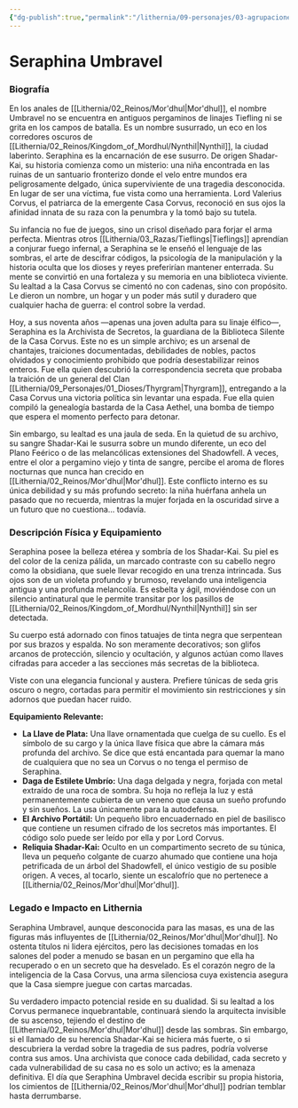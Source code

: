 ```yaml
---
{"dg-publish":true,"permalink":"/lithernia/09-personajes/03-agrupaciones/casa-corvus/seraphina-umbravel/","tags":["lithernia","personajes","Mor'dhul","casa corvus","shadar-kai","espionaje"]}
---
```


# Seraphina Umbravel

### Biografía

En los anales de [[Lithernia/02_Reinos/Mor'dhul\|Mor'dhul]], el nombre Umbravel no se encuentra en antiguos pergaminos de linajes Tiefling ni se grita en los campos de batalla. Es un nombre susurrado, un eco en los corredores oscuros de [[Lithernia/02_Reinos/Kingdom_of_Mordhul/Nynthil\|Nynthil]], la ciudad laberinto. Seraphina es la encarnación de ese susurro. De origen Shadar-Kai, su historia comienza como un misterio: una niña encontrada en las ruinas de un santuario fronterizo donde el velo entre mundos era peligrosamente delgado, única superviviente de una tragedia desconocida. En lugar de ser una víctima, fue vista como una herramienta. Lord Valerius Corvus, el patriarca de la emergente Casa Corvus, reconoció en sus ojos la afinidad innata de su raza con la penumbra y la tomó bajo su tutela.

Su infancia no fue de juegos, sino un crisol diseñado para forjar el arma perfecta. Mientras otros [[Lithernia/03_Razas/Tieflings\|Tieflings]] aprendían a conjurar fuego infernal, a Seraphina se le enseñó el lenguaje de las sombras, el arte de descifrar códigos, la psicología de la manipulación y la historia oculta que los dioses y reyes preferirían mantener enterrada. Su mente se convirtió en una fortaleza y su memoria en una biblioteca viviente. Su lealtad a la Casa Corvus se cimentó no con cadenas, sino con propósito. Le dieron un nombre, un hogar y un poder más sutil y duradero que cualquier hacha de guerra: el control sobre la verdad.

Hoy, a sus noventa años —apenas una joven adulta para su linaje élfico—, Seraphina es la Archivista de Secretos, la guardiana de la Biblioteca Silente de la Casa Corvus. Este no es un simple archivo; es un arsenal de chantajes, traiciones documentadas, debilidades de nobles, pactos olvidados y conocimiento prohibido que podría desestabilizar reinos enteros. Fue ella quien descubrió la correspondencia secreta que probaba la traición de un general del Clan [[Lithernia/09_Personajes/01_Dioses/Thyrgram\|Thyrgram]], entregando a la Casa Corvus una victoria política sin levantar una espada. Fue ella quien compiló la genealogía bastarda de la Casa Aethel, una bomba de tiempo que espera el momento perfecto para detonar.

Sin embargo, su lealtad es una jaula de seda. En la quietud de su archivo, su sangre Shadar-Kai le susurra sobre un mundo diferente, un eco del Plano Feérico o de las melancólicas extensiones del Shadowfell. A veces, entre el olor a pergamino viejo y tinta de sangre, percibe el aroma de flores nocturnas que nunca han crecido en [[Lithernia/02_Reinos/Mor'dhul\|Mor'dhul]]. Este conflicto interno es su única debilidad y su más profundo secreto: la niña huérfana anhela un pasado que no recuerda, mientras la mujer forjada en la oscuridad sirve a un futuro que no cuestiona... todavía.

### Descripción Física y Equipamiento

Seraphina posee la belleza etérea y sombría de los Shadar-Kai. Su piel es del color de la ceniza pálida, un marcado contraste con su cabello negro como la obsidiana, que suele llevar recogido en una trenza intrincada. Sus ojos son de un violeta profundo y brumoso, revelando una inteligencia antigua y una profunda melancolía. Es esbelta y ágil, moviéndose con un silencio antinatural que le permite transitar por los pasillos de [[Lithernia/02_Reinos/Kingdom_of_Mordhul/Nynthil\|Nynthil]] sin ser detectada.

Su cuerpo está adornado con finos tatuajes de tinta negra que serpentean por sus brazos y espalda. No son meramente decorativos; son glifos arcanos de protección, silencio y ocultación, y algunos actúan como llaves cifradas para acceder a las secciones más secretas de la biblioteca.

Viste con una elegancia funcional y austera. Prefiere túnicas de seda gris oscuro o negro, cortadas para permitir el movimiento sin restricciones y sin adornos que puedan hacer ruido.

**Equipamiento Relevante:**
*   **La Llave de Plata:** Una llave ornamentada que cuelga de su cuello. Es el símbolo de su cargo y la única llave física que abre la cámara más profunda del archivo. Se dice que está encantada para quemar la mano de cualquiera que no sea un Corvus o no tenga el permiso de Seraphina.
*   **Daga de Estilete Umbrío:** Una daga delgada y negra, forjada con metal extraído de una roca de sombra. Su hoja no refleja la luz y está permanentemente cubierta de un veneno que causa un sueño profundo y sin sueños. La usa únicamente para la autodefensa.
*   **El Archivo Portátil:** Un pequeño libro encuadernado en piel de basilisco que contiene un resumen cifrado de los secretos más importantes. El código solo puede ser leído por ella y por Lord Corvus.
*   **Reliquia Shadar-Kai:** Oculto en un compartimento secreto de su túnica, lleva un pequeño colgante de cuarzo ahumado que contiene una hoja petrificada de un árbol del Shadowfell, el único vestigio de su posible origen. A veces, al tocarlo, siente un escalofrío que no pertenece a [[Lithernia/02_Reinos/Mor'dhul\|Mor'dhul]].

### Legado e Impacto en Lithernia

Seraphina Umbravel, aunque desconocida para las masas, es una de las figuras más influyentes de [[Lithernia/02_Reinos/Mor'dhul\|Mor'dhul]]. No ostenta títulos ni lidera ejércitos, pero las decisiones tomadas en los salones del poder a menudo se basan en un pergamino que ella ha recuperado o en un secreto que ha desvelado. Es el corazón negro de la inteligencia de la Casa Corvus, una arma silenciosa cuya existencia asegura que la Casa siempre juegue con cartas marcadas.

Su verdadero impacto potencial reside en su dualidad. Si su lealtad a los Corvus permanece inquebrantable, continuará siendo la arquitecta invisible de su ascenso, tejiendo el destino de [[Lithernia/02_Reinos/Mor'dhul\|Mor'dhul]] desde las sombras. Sin embargo, si el llamado de su herencia Shadar-Kai se hiciera más fuerte, o si descubriera la verdad sobre la tragedia de sus padres, podría volverse contra sus amos. Una archivista que conoce cada debilidad, cada secreto y cada vulnerabilidad de su casa no es solo un activo; es la amenaza definitiva. El día que Seraphina Umbravel decida escribir su propia historia, los cimientos de [[Lithernia/02_Reinos/Mor'dhul\|Mor'dhul]] podrían temblar hasta derrumbarse.